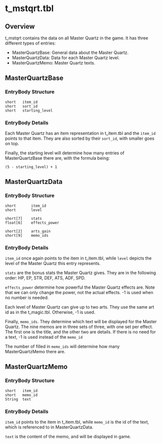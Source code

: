 # t_mstqrt.tbl
## Overview
t_mstqrt contains the data on all Master Quartz in the game. It has three different types of entries:

* MasterQuartzBase: General data about the Master Quartz. 
* MasterQuartzData: Data for each Master Quartz level.
* MasterQuartzMemo: Master Quartz texts.

## MasterQuartzBase
### EntryBody Structure
```
short   item_id
short   sort_id
short   starting_level
```
### EntryBody Details
Each Master Quartz has an item representation in t_item.tbl and the `item_id` points to that item. They are also sorted by their `sort_id`, with smaller goes on top.

Finally, the starting level will determine how many entries of MasterQuartzBase there are, with the formula being:
```
(5 - starting_level) + 1
```

## MasterQuartzData
### EntryBody Structure
```
short       item_id
short       level

short[7]    stats
float[6]    effects_power

short[2]    arts_gain
short[9]    memo_ids
```

### EntryBody Details
`item_id` once again points to the item in t_item.tbl, while `level` depicts the level of the Master Quartz this entry represents.

`stats` are the bonus stats the Master Quartz gives. They are in the following order: HP, EP, STR, DEF, ATS, ADF, SPD.

`effects_power` determine how powerful the Master Quartz effects are. Note that we can only change the power, not the actual effects. -1 is used when no number is needed.

Each level of Master Quartz can give up to two arts. They use the same art id as in the t_magic.tbl. Otherwise, -1 is used.

Finally, `memo_ids`. They determine which text will be displayed for the Master Quartz. The nine memos are in three sets of three, with one set per effect. The first one is the title, and the other two are details. If there is no need for a text, -1 is used instead of the `memo_id`

The number of filled in `memo_ids` will determine how many MasterQuartzMemo there are.

## MasterQuartzMemo
### EntryBody Structure
```
short   item_id
short   memo_id
String  text
```

### EntryBody Details
`item_id` points to the item in t_item.tbl, while `memo_id` is the id of the text, which is referenced to in MasterQuartzData.

`text` is the content of the memo, and will be displayed in game.